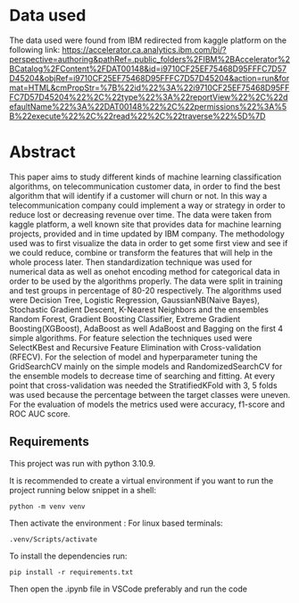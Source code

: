 # Data used

The data used were found from IBM redirected from kaggle platform on the following link:
https://accelerator.ca.analytics.ibm.com/bi/?perspective=authoring&pathRef=.public_folders%2FIBM%2BAccelerator%2BCatalog%2FContent%2FDAT00148&id=i9710CF25EF75468D95FFFC7D57D45204&objRef=i9710CF25EF75468D95FFFC7D57D45204&action=run&format=HTML&cmPropStr=%7B%22id%22%3A%22i9710CF25EF75468D95FFFC7D57D45204%22%2C%22type%22%3A%22reportView%22%2C%22defaultName%22%3A%22DAT00148%22%2C%22permissions%22%3A%5B%22execute%22%2C%22read%22%2C%22traverse%22%5D%7D


# Abstract

This paper aims to study different kinds of machine learning classification algorithms, 
on telecommunication customer data, in order to find the best algorithm that will identify 
if a customer will churn or not. In this way a telecommunication company could implement 
a way or strategy in order to reduce lost or decreasing revenue over time. The data were 
taken from kaggle platform, a well known site that provides data for machine learning 
projects, provided and in time updated by IBM company. The methodology used was to first 
visualize the data in order to get some first view and see if we could reduce, combine 
or transform the features that will help in the whole process later. Then standardization 
technique was used for numerical data as well as onehot encoding method for categorical 
data in order to be used by the algorithms properly. The data were split in training 
and test groups in percentage of 80-20 respectively. The algorithms used were Decision 
Tree, Logistic Regression, GaussianNB(Naive Bayes), Stochastic Gradient Descent, 
K-Nearest Neighbors and the ensembles Random Forest, Gradient Boosting Classifier, 
Extreme Gradient Boosting(XGBoost),  AdaBoost as well AdaBoost and Bagging on the 
first 4 simple algorithms. For feature selection the techniques used were SelectKBest 
and Recursive Feature Elimination with Cross-validation (RFECV). For the selection of 
model and hyperparameter tuning the GridSearchCV mainly on the simple models and 
RandomizedSearchCV for the ensemble models to decrease time of searching and fitting. 
At every point that cross-validation was needed the StratifiedKFold with 3, 5 folds was 
used because the percentage between the target classes were uneven. For the evaluation of 
models the metrics used were accuracy, f1-score and ROC AUC score. 


## Requirements

This project was run with python 3.10.9.

It is recommended to create a virtual environment if you want to run the project running below snippet in a shell:

```
python -m venv venv
```

Then activate the environment :
For linux based terminals:
```
.venv/Scripts/activate
```

To install the dependencies run:
```
pip install -r requirements.txt
```

Then open the .ipynb file in VSCode preferably and run the code
